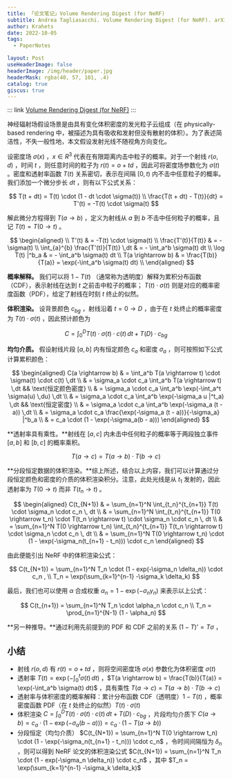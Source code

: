 ```yaml
---
title: 「论文笔记」Volume Rendering Digest (for NeRF)
subtitle: Andrea Tagliasacchi. Volume Rendering Digest (for NeRF). arXiv 2022
author: Krahets
date: 2022-10-05
tags: 
  - PaperNotes

layout: Post
useHeaderImage: false
headerImage: /img/header/paper.jpg
headerMask: rgba(40, 57, 101, .4)
catalog: true
giscus: true
---
```


::: link [Volume Rendering Digest (for NeRF)](https://arxiv.org/pdf/2209.02417.pdf)
:::

神经辐射场假设场景是由具有变化体积密度的发光粒子云组成（在 physically-based rendering 中，被描述为具有吸收和发射但没有散射的体积）。为了表述简洁性，不失一般性地，本文假设发射光线不随视角方向变化。

设密度场 $\sigma(x)$ ，$x \in R^3$ 代表在有限距离内击中粒子的概率。对于一个射线 $r(o, d)$ ，时间 $t$ ，则任意时间的粒子为 $r(t) = o + td$ ，因此可将密度场参数化为 $\sigma(t)$ 。密度和透射率函数 $T(t)$ 关系密切，表示在间隔 $[0, t)$ 内不击中任意粒子的概率。我们添加一个微分步长 $dt$ ，则有以下公式关系：

$$
T(t + dt) = T(t) \cdot (1 - dt \cdot \sigma(t)) \\ 
\frac{T(t + dt) - T(t)}{dt} = T'(t) =  -T(t) \cdot \sigma(t)
$$

解此微分方程得到 $T(a \rightarrow b)$ ，定义为射线从 $a$ 到 $b$ 不击中任何粒子的概率，且记 $T(t) = T(0 \rightarrow t)$ 。

$$
\begin{aligned} \\ T'(t) & = -T(t) \cdot \sigma(t) \\
\frac{T'(t)}{T(t)} & = -\sigma(t) \\ 
\int_{a}^{b} \frac{T'(t)}{T(t)} \,dt & = - \int_a^b \sigma(t) dt \\ 
\log T(t) |^b_a & = - \int_a^b \sigma(t) dt \\ 
T(a \rightarrow b) & = \frac{T(b)}{T(a)} = \exp(-\int_a^b \sigma(t) dt) \\ 
\end{aligned}
$$

**概率解释。** 我们可以将 $1 - T(t)$ （通常称为透明度）解释为累积分布函数（CDF），表示射线在达到 $t$ 之前击中粒子的概率； $T(t) \cdot \sigma(t)$ 则是对应的概率密度函数（PDF），给定了射线在时刻 $t$ 终止的似然。

**体积渲染。** 设背景颜色 $c_{bg}$ ，射线沿着 $t = 0 \rightarrow D$ ，由于在 $t$ 处终止的概率密度为 $T(t) \cdot \sigma(t)$ ，因此预计颜色为

$$
C = \int_0^D T(t) \cdot \sigma(t) \cdot c(t) \,dt + T(D) \cdot c_{bg}
$$

**均匀介质。** 假设射线片段 $[a, b]$ 内有恒定颜色 $c_a$ 和密度 $\sigma_a$ ，则可按照如下公式计算累积颜色：

$$
\begin{aligned} 
C(a \rightarrow b) & = \int_a^b T(a \rightarrow t) \cdot \sigma(t) \cdot c(t) \,dt \\ 
& = \sigma_a \cdot c_a \int_a^b T(a \rightarrow t) \,dt && \text{恒定颜色密度} \\ 
& = \sigma_a \cdot c_a \int_a^b \exp(-\int_a^t \sigma(u) \,du) \,dt \\ 
& = \sigma_a \cdot c_a \int_a^b \exp(-\sigma_a u |^t_a) \,dt && \text{恒定密度} \\ 
& = \sigma_a \cdot c_a \int_a^b \exp(-\sigma_a (t - a)) \,dt \\ 
& = \sigma_a \cdot c_a \frac{\exp(-\sigma_a (t - a))}{-\sigma_a} |^b_a \\ 
& = c_a \cdot (1 - \exp(-\sigma_a(b - a))) 
\end{aligned}
$$

**透射率具有乘性。**射线在 $[a, c]$ 内未击中任何粒子的概率等于两段独立事件 $[a, b]$ 和 $[b, c]$ 的概率乘积。

$$
T(a \rightarrow c) = T(a \rightarrow b) \cdot T(b \rightarrow c)
$$

**分段恒定数据的体积渲染。**综上所述，结合以上内容，我们可以计算通过分段恒定颜色和密度的介质的体积渲染积分。注意，此处光线是从 $t_1$ 发射的，因此透射率为 $T(0 \rightarrow t)$ 而非 $T(t_{n} \rightarrow t)$ 。

$$
\begin{aligned} C(t_{N+1}) & = \sum_{n=1}^N \int_{t_n}^{t_{n+1}} T(t) \cdot \sigma_n \cdot c_n \, dt \\ 
& = \sum_{n=1}^N \int_{t_n}^{t_{n+1}} T(0 \rightarrow t_n) \cdot T(t_n \rightarrow t) \cdot \sigma_n \cdot c_n \, dt \\ 
& = \sum_{n=1}^N T(0 \rightarrow t_n) \int_{t_n}^{t_{n+1}} T(t_n \rightarrow t) \cdot \sigma_n \cdot c_n \, dt \\ 
& = \sum_{n=1}^N T(0 \rightarrow t_n) \cdot (1 - \exp(-\sigma_n(t_{n+1} - t_n))) \cdot c_n \end{aligned}
$$

由此便能引出 NeRF 中的体积渲染公式：

$$
C(t_{N+1}) = \sum_{n=1}^N T_n \cdot (1 - exp(-\sigma_n \delta_n)) \cdot c_n , \\ 
T_n = \exp(\sum_{k=1}^{n-1} -\sigma_k \delta_k)
$$

最后，我们也可以使用 $\alpha$ 合成权重 $\alpha_n = 1 - \exp(- \sigma_n \gamma_n)$ 来表示以上公式：

$$
C(t_{n+1}) = \sum_{n=1}^N T_n \cdot \alpha_n \cdot c_n \\ 
T_n = \prod_{n=1}^{N-1} (1 - \alpha_n)
$$

**另一种推导。**通过利用先前提到的 PDF 和 CDF 之前的关系 $(1 - T)’ = T \sigma$ ，

## 小结

- 射线 $r(o,d)$ 有 $r(t) = o + td$ ，则将空间密度场 $\sigma(x)$ 参数化为体积密度 $\sigma(t)$
- 透射率 $T(t) = \exp(- \int_0^t \sigma(t) \, dt)$ ，$T(a \rightarrow b) = \frac{T(b)}{T(a)} = \exp(-\int_a^b \sigma(t) dt)$ ，具有乘性 $T(a \rightarrow c) = T(a \rightarrow b) \cdot T(b \rightarrow c)$
- 透射率与体积密度的概率解释：累计分布函数 CDF（透明度）$1 - T(t)$ ，概率密度函数 PDF（在 $t$ 处终止的似然）$T(t) \cdot \sigma(t)$
- 体积渲染 $C = \int_0^D T(t) \cdot \sigma(t) \cdot c(t) \,dt + T(D) \cdot c_{bg}$ ，片段均匀介质下 $C(a \rightarrow b) = c_a \cdot (1 - \exp(-\sigma_a(b - a))) = c_a \cdot (1 - T(a \rightarrow b))$
- 分段恒定（均匀介质） $C(t_{N+1}) = \sum_{n=1}^N T(0 \rightarrow t_n) \cdot (1 - \exp(-\sigma_n(t_{n+1} - t_n))) \cdot c_n$ ，令时间间隔恒为 $\delta_n$ ，则可以得到 NeRF 论文的体积渲染公式 $C(t_{N+1}) = \sum_{n=1}^N T_n \cdot (1 - exp(-\sigma_n \delta_n)) \cdot c_n$  ，其中 $T_n = \exp(\sum_{k=1}^{n-1} -\sigma_k \delta_k)$
